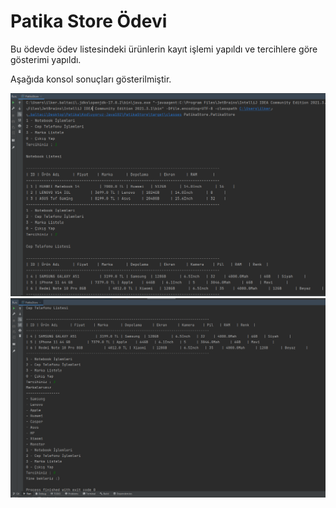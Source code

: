 # Patika Store Ödevi

Bu ödevde ödev listesindeki ürünlerin kayıt işlemi yapıldı ve tercihlere göre gösterimi yapıldı.

Aşağıda konsol sonuçları gösterilmiştir.

<img src="img/resim1.jpeg"></img>
<img src="img/resim2.jpeg"></img>